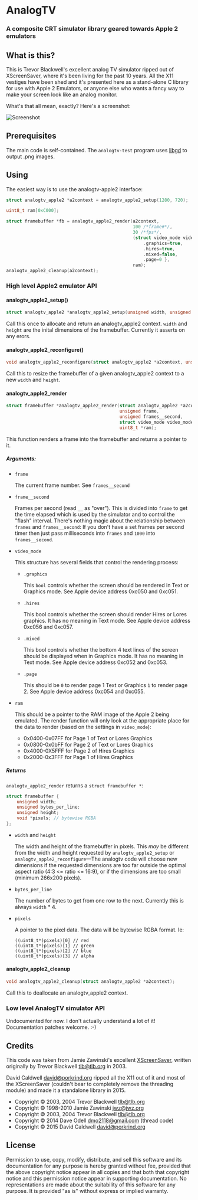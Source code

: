 AnalogTV
========

### A composite CRT simulator library geared towards Apple 2 emulators


What is this?
-------------

This is Trevor Blackwell's excellent analog TV simulator ripped out of
XScreenSaver, where it's been living for the past 10 years. All the X11
vestiges have been shed and it's presented here as a stand-alone C library
for use with Apple 2 Emulators, or anyone else who wants a fancy way to make
your screen look like an analog monitor.

What's that all mean, exactly? Here's a screenshot:

![Screenshot](https://github.com/caldwell/libanalogtv/raw/master/Screenshot.png)


Prerequisites
-------------

The main code is self-contained. The `analogtv-test` program uses [libgd][1]
to output .png images.

[1]: http://libgd.bitbucket.org/

Using
-----

The easiest way is to use the analogtv-apple2 interface:

```C
struct analogtv_apple2 *a2context = analogtv_apple2_setup(1280, 720);

uint8_t ram[0xC000];

struct framebuffer *fb = analogtv_apple2_render(a2context,
                                                100 /*frame#*/,
                                                30 /*fps*/,
                                                (struct video_mode video_mode) {
                                                    .graphics=true,
                                                    .hires=true,
                                                    .mixed=false,
                                                    .page=0 },
                                                ram);
analogtv_apple2_cleanup(a2context);
```

### High level Apple2 emulator API

#### analogtv_apple2_setup()

```C
struct analogtv_apple2 *analogtv_apple2_setup(unsigned width, unsigned height);
```

Call this once to allocate and return an analogtv_apple2 context. `width`
and `height` are the inital dimensions of the framebuffer. Currently it
asserts on any erors.

#### analogtv_apple2_reconfigure()

```C
void analogtv_apple2_reconfigure(struct analogtv_apple2 *a2context, unsigned width, unsigned height);
```

Call this to resize the framebuffer of a given analogtv_apple2 context to
a new `width` and `height`.

#### analogtv_apple2_render

```C
struct framebuffer *analogtv_apple2_render(struct analogtv_apple2 *a2context,
                                           unsigned frame,
                                           unsigned frames__second,
                                           struct video_mode video_mode,
                                           uint8_t *ram);
```

This function renders a frame into the framebuffer and returns a pointer to
it.

##### Arguments:

*   `frame`

    The current frame number. See `frames__second`

*   `frame__second`

    Frames per second (read `__` as "over"). This is divided into `frame`
    to get the time elapsed which is used by the simulator and to
    control the "flash" interval. There's nothing magic about the
    relationship between `frames` and `frames__second`: If you don't
    have a set frames per second timer then just pass milliseconds into
    `frames` and `1000` into `frames__second`.

*   `video_mode`

    This structure has several fields that control the rendering process:

    *   `.graphics`

        This `bool` controls whether the screen should be rendered in
        Text or Graphics mode. See Apple device address 0xc050 and
        0xc051.

    *   `.hires`

        This bool controls whether the screen should render Hires or Lores
        graphics. It has no meaning in Text mode. See Apple device
        address 0xc056 and 0xc057.

    *   `.mixed`

        This bool controls whether the bottom 4 text lines of the screen
        should be displayed when in Graphics mode. It has no meaning in
        Text mode. See Apple device address 0xc052 and 0xc053.


    *   `.page`

        This should be `0` to render page 1 Text or Graphics `1` to
        render page 2. See Apple device address 0xc054 and 0xc055.

*   `ram`

    This should be a pointer to the RAM image of the Apple 2 being
    emulated. The render function will only look at the appropriate
    place for the data to render (based on the settings in
    `video_mode`):

    * 0x0400-0x07FF for Page 1 of Text or Lores Graphics
    * 0x0800-0x0bFF for Page 2 of Text or Lores Graphics
    * 0x4000-0X5FFF for Page 2 of Hires Graphics
    * 0x2000-0x3FFF for Page 1 of Hires Graphics

##### Returns

`analogtv_apple2_render` returns a `struct framebuffer *`:

```C
struct framebuffer {
    unsigned width;
    unsigned bytes_per_line;
    unsigned height;
    void *pixels; // bytewise RGBA
};
```

*   `width` and `height`

    The width and height of the framebuffer in pixels. This *may* be
    different from the width and height requested by `analogtv_apple2_setup`
    or `analogtv_apple2_reconfigure`—The analogtv code will choose new
    dimensions if the requested dimensions are too far outside the optimal
    aspect ratio (4:3 <= ratio <= 16:9), or if the dimensions are too small
    (minimum 266x200 pixels).

*   `bytes_per_line`

    The number of bytes to get from one row to the next. Currently this is
    always `width` * 4.

*   `pixels`

    A pointer to the pixel data. The data will be bytewise RGBA format. Ie:

        ((uint8_t*)pixels)[0] // red
        ((uint8_t*)pixels)[1] // green
        ((uint8_t*)pixels)[2] // blue
        ((uint8_t*)pixels)[3] // alpha

#### analogtv_apple2_cleanup

```C
void analogtv_apple2_cleanup(struct analogtv_apple2 *a2context);
```

Call this to deallocate an analogtv_apple2 context.

### Low level AnalogTV simulator API

Undocumented for now. I don't actually understand a lot of it! Documentation
patches welcome. :-)

Credits
-------

This code was taken from Jamie Zawinski's excellent [XScreenSaver][2],
written originally by Trevor Blackwell <tlb@tlb.org> in 2003.

David Caldwell <david@porkrind.org> ripped all the X11 out of it and most of
the XScreenSaver (couldn't bear to completely remove the threading module)
and made it a standalone library in 2015.

[2]: http://www.jwz.org/xscreensaver/

* Copyright © 2003, 2004 Trevor Blackwell <tlb@tlb.org>
* Copyright © 1998-2010 Jamie Zawinski <jwz@jwz.org>
* Copyright © 2003, 2004 Trevor Blackwell <tlb@tlb.org>
* Copyright © 2014 Dave Odell <dmo2118@gmail.com> (thread code)
* Copyright © 2015 David Caldwell <david@porkrind.org>

License
-------

Permission to use, copy, modify, distribute, and sell this software and its
documentation for any purpose is hereby granted without fee, provided that
the above copyright notice appear in all copies and that both that
copyright notice and this permission notice appear in supporting
documentation.  No representations are made about the suitability of this
software for any purpose.  It is provided "as is" without express or
implied warranty.
